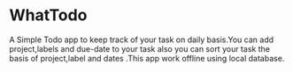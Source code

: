 # WhatTodo
A Simple Todo app to keep track of your task on daily basis.You can add project,labels and due-date to your task also you can sort your task the basis of project,label and dates .This app work offline using local database.
